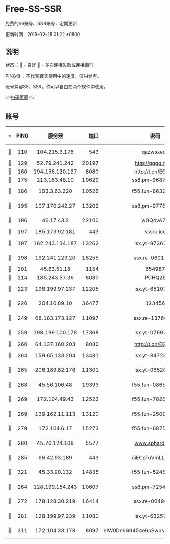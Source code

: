 # Free-SS-SSR

免费的SS账号、SSR账号，定期更新

更新时间：2019-02-25 01:22 +0800

## 说明

状态     ：🙂 - 良好 🙁 - 多次连接失败或连接超时

PING值   ：不代表真实使用中的速度，仅供参考。

账号兼容SS、SSR，你可以自由在两个软件中使用。

👉[扫码页面](https://liesauer.github.io/free-ss-ssr.github.io/)👈

## 账号

|-|PING|服务器|端口|密码|加密方式|区域|
|:----:|:----:|:-----:|-----:|:----:|:----:|:----:|
|🙂|110|104.215.3.176|543|qazwsxedc|aes-256-gcm|JP|
|🙂|129|52.79.241.242|20197|http://gggg.rocks|chacha20|KR|
|🙂|160|194.156.120.127|8080|http://t.cn/EGJIyrl|rc4-md5|RU|
|🙂|175|213.183.48.10|19629|ss8.pm-96872218|rc4-md5|RU|
|🙂|186|103.3.63.220|10526|f55.fun-86327074|aes-256-cfb|SG|
|🙂|195|107.170.242.27|13202|ss8.pm-97786793|aes-256-cfb|US|
|🙂|196|46.17.43.2|22100|wGQ4vA7D|aes-256-gcm|RU|
|🙂|197|185.173.92.181|443|sssru.icu|rc4-md5|RU|
|🙂|197|162.243.134.187|13262|isx.yt-97362728|aes-256-cfb|US|
|🙂|198|192.241.223.20|18255|ssx.re-06011697|aes-256-cfb|US|
|🙂|201|45.63.51.18|1154|654987|chacha20|US|
|🙂|214|185.243.57.36|8080|PCHQ2E|rc4-md5|US|
|🙂|223|198.199.97.237|12205|isx.yt-65103488|aes-256-cfb|US|
|🙂|226|204.10.89.10|36477|123456|aes-256-cfb|US|
|🙂|249|68.183.173.127|11097|ssx.re-13760087|aes-256-cfb|US|
|🙂|259|198.199.100.178|17368|isx.yt-07697807|aes-256-cfb|US|
|🙂|260|64.137.160.203|8080|http://t.cn/EGJIyrl|rc4-md5|CA|
|🙂|264|159.65.133.204|13481|isx.yt-84728144|aes-256-cfb|SG|
|🙂|265|206.189.82.176|11301|isx.yt-06526076|aes-256-cfb|SG|
|🙂|268|45.56.106.48|19393|f55.fun-08658422|aes-256-cfb|US|
|🙂|269|172.104.49.43|12522|f55.fun-78268288|aes-256-cfb|SG|
|🙂|269|139.162.11.113|13120|f55.fun-25099082|aes-256-cfb|SG|
|🙂|279|172.104.6.17|15273|f55.fun-68758647|aes-256-cfb|US|
|🙂|280|45.76.124.108|5577|www.sphard.com|aes-256-cfb|AU|
|🙂|285|66.42.93.189|443|oiECpTuVmLLxk4Ts|aes-256-cfb|US|
|🙂|321|45.33.90.132|14835|f55.fun-52469503|aes-256-cfb|US|
|🙂|264|128.199.154.243|10607|ss8.pm-72548685|aes-256-cfb|SG|
|🙂|272|178.128.30.219|16414|ssx.re-00490224|aes-256-cfb|SG|
|🙂|281|128.199.97.239|11080|isx.yt-63257552|aes-256-cfb|SG|
|🙂|311|172.104.33.178|8097|eIW0Dnk69454e6nSwuspv9DmS201tQ0D|aes-256-cfb|SG|
